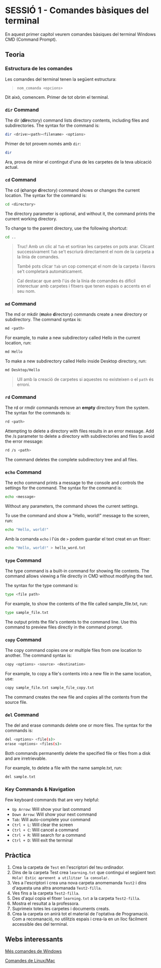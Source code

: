 # SESSIÓ 1 - Comandes bàsiques del terminal

En aquest primer capítol veurem comandes bàsiques del terminal  Windows CMD (Command Prompt).

## Teoria

### Estructura de les comandes

Les comandes del terminal tenen la següent estructura:

> `nom_comanda <opcions>`

Dit això, comencem. Primer de tot obrim el terminal.

### `dir` Command

The dir (**dir**ectory) command lists directory contents, including files and subdirectories. The syntax for the command is:

```bash
dir <drive><path><filename> <options>
```

Primer de tot provem només amb `dir`:

```bash
dir 
```

Ara, prova de mirar el contingut d'una de les carpetes de la teva ubicació actual.

### `cd` Command

The cd (**c**hange **d**irectory) command shows or changes the current location. The syntax for the command is:

```bash
cd <directory>
```

The directory parameter is optional, and without it, the command prints the current working directory.

To change to the parent directory, use the following shortcut:

```bash
cd ..
```

> Truc! Amb un clic al `Tab` et sortiran les carpetes on pots anar. Clicant successivament `Tab` se't escriurà directament el nom de la carpeta a la línia de comandes.
>
> També pots clicar `Tab` un cop començat el nom de la carpeta i llavors se't completarà automàticament.

> Cal destacar que amb l'ús de la línia de comandes és difícil interectuar amb carpetes i fitxers que tenen espais o accents en el seu nom.
>
### `md` Command

The md or mkdir (**m**ake **d**irectory) commands create a new directory or subdirectory. The command syntax is:

```bash
md <path>
```

For example, to make a new subdirectory called Hello in the current location, run:

```bash
md Hello
```

To make a new subdirectory called Hello inside Desktop directory, run:

```bash
md Desktop/Hello
```

> Ull amb la creació de carpetes si aquestes no existeixen o el `path` és erroni.

### `rd` Command

The rd or rmdir commands remove an **empty** directory from the system. The syntax for the commands is:

```bash
rd <path>
```

Attempting to delete a directory with files results in an error message. Add the /s parameter to delete a directory with subdirectories and files to avoid the error message:

```bash
rd /s <path>
```

The command deletes the complete subdirectory tree and all files.

### `echo` Command

The echo command prints a message to the console and controls the settings for the command. The syntax for the command is:

```bash
echo <message>
```

Without any parameters, the command shows the current settings.

To use the command and show a "Hello, world!" message to the screen, run:

```bash
echo "Hello, world!"
```

Amb la comanda `echo` i l'ús de `>` podem guardar el text creat en un fitxer:

```bash
echo "Hello, world!" > hello_word.txt
```

### `type` Command

The type command is a built-in command for showing file contents. The command allows viewing a file directly in CMD without modifying the text.

The syntax for the type command is:

```bash
type <file path>
```

For example, to show the contents of the file called sample_file.txt, run:

```bash
type sample_file.txt
```

The output prints the file's contents to the command line. Use this command to preview files directly in the command prompt.

### `copy` Command

The copy command copies one or multiple files from one location to another. The command syntax is:

```bash
copy <options> <source> <destination>
```

For example, to copy a file's contents into a new file in the same location, use:

```bash
copy sample_file.txt sample_file_copy.txt
```

The command creates the new file and copies all the contents from the source file.

### `del` Command

The del and erase commands delete one or more files. The syntax for the commands is:

```bash
del <options> <file(s)>
erase <options> <files(s)>
```

Both commands permanently delete the specified file or files from a disk and are irretrievable.

For example, to delete a file with the name sample.txt, run:

```bash
del sample.txt
```

### Key Commands & Navigation

Few keyboard commands that are very helpful:

- `Up Arrow`: Will show your last command
- `Down Arrow`: Will show your next command
- `Tab`: Will auto-complete your command
- `Ctrl + L`: Will clear the screen
- `Ctrl + C`: Will cancel a command
- `Ctrl + R`: Will search for a command
- `Ctrl + D`: Will exit the terminal

## Pràctica

1. Crea la carpeta de `Test` en l'escriptori del teu ordinador.
2. Dins de la carpeta Test crea `learning.txt` que contingui el següent text: `Hola! Estic aprenent a utilitzar la consola!`.
3. Ves a l'escriptori i crea una nova carpeta anomemanda `Test2` i dins d'aquesta una altra anomanada `Test2-filla`.
4. Ves fins a la carpeta `Test2-filla`.
5. Des d'aquí copia el fitxer `learning.txt` a la carpeta `Test2-filla`.
6. Mostra el resultat a la professora.
7. Suprimeix totes les carpetes i documents creats.
8. Crea la carpeta on anirà tot el material de l'optativa de Programació. Com a recomanació, no utilitzis espais i crea-la en un lloc fàcilment accessible des del terminal.

## Webs interessants

[Més comandes de Windows](https://phoenixnap.com/kb/cmd-commands#ftoc-heading-70)

[Comandes de Linux/Mac](https://gist.github.com/bradtraversy/cc180de0edee05075a6139e42d5f28ce)

